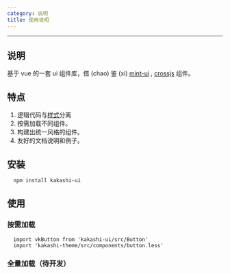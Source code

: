 ```yaml
---
category: 说明
title: 使用说明
---
```

---

## 说明

基于 vue 的一套 ui 组件库，借 (chao) 鉴 (xi)  [mint-ui](http://mint-ui.github.io/#!/zh-cn) , [crossjs](http://crossjs.com/plato/#/) 组件。

## 特点
1. 逻辑代码与[样式](https://github.com/v-kakashi/kakashi-theme)分离
2. 按需加载不同组件。
3. 构建出统一风格的组件。
4. 友好的文档说明和例子。

## 安装

```bash
  npm install kakashi-ui
```

## 使用

### 按需加载
```
  import vkButton from 'kakashi-ui/src/Button'
  import 'kakashi-theme/src/components/button.less'
```

### 全量加载（待开发）
